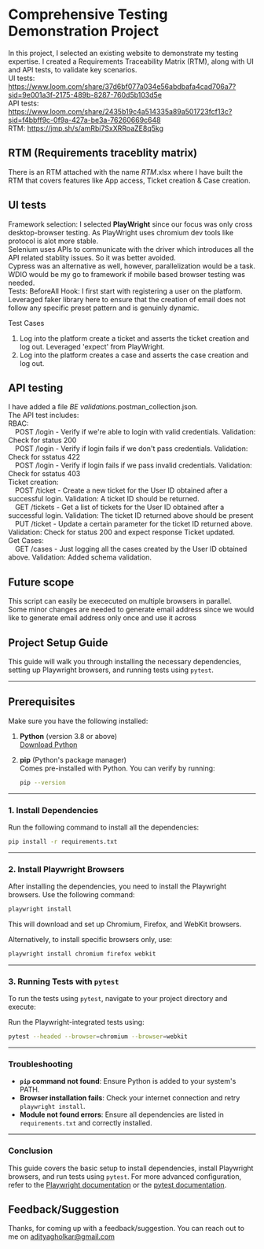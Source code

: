 # Comprehensive Testing Demonstration Project
In this project, I selected an existing website to demonstrate my testing expertise. I created a Requirements Traceability Matrix (RTM), along with UI and API tests, to validate key scenarios. <br />
UI tests: https://www.loom.com/share/37d6bf077a034e56abdbafa4cad706a7?sid=9e001a3f-2175-489b-8287-760d5b103d5e <br />
API tests: https://www.loom.com/share/2435b19c4a514335a89a501723fcf13c?sid=f4bbff9c-0f9a-427a-be3a-76260669c648 <br />
RTM: https://jmp.sh/s/amRbi7SxXRRoaZE8q5kg 

## RTM (Requirements traceblity matrix)
There is an RTM attached with the name _RTM_.xlsx where I have built the RTM that covers features like App access, Ticket creation & Case creation. 

## UI tests
Framework selection: I selected **PlayWright** since our focus was only cross desktop-browser testing. As PlayWright uses chromium dev tools like protocol is alot more stable. <br />
                      Selenium uses APIs to communicate with the driver which introduces all the API related stablity issues. So it was better avoided. <br />
                      Cypress was an alternative as well, however, parallelization would be a task. <br />
                      WDIO would be my go to framework if mobile based browser testing was needed. <br />
Tests:
BeforeAll Hook: 
I first start with registering a user on the platform. Leveraged faker library here to ensure that the creation of email does not follow any specific preset pattern and is
genuinly dynamic.

Test Cases
1. Log into the platform create a ticket and asserts the ticket creation and log out. Leveraged 'expect' from PlayWright. 
2. Log into the platform creates a case and asserts the case creation and log out.


## API testing
I have added a file _BE validations_.postman_collection.json. <br />
The API test includes: <br />
RBAC: <br />
  &emsp;POST /login - Verify if we're able to login with valid credentials. Validation: Check for status 200 <br />
  &emsp;POST /login - Verify if login fails if we don't pass credentials. Validation: Check for sstatus 422 <br />
  &emsp;POST /login - Verify if login fails if we pass invalid credentials. Validation: Check for sstatus 403 <br />
Ticket creation: <br />
  &emsp;POST /ticket - Create a new ticket for the User ID obtained after a successful login. Validation: A ticket ID should be returned. <br />
  &emsp;GET /tickets - Get a list of tickets for the User ID obtained after a successful login. Validation: The ticket ID returned above should be present <br />
  &emsp;PUT /ticket - Update a certain parameter for the ticket ID returned above. Validation: Check for status 200 and expect response Ticket updated. <br />
Get Cases: <br />
  &emsp;GET /cases - Just logging all the cases created by the User ID obtained above. Validation: Added schema validation. <br />

## Future scope 
This script can easily be exececuted on multiple browsers in parallel. <br />
Some minor changes are needed to generate email address since we would like to generate email address only once and use it across <br />

## Project Setup Guide

This guide will walk you through installing the necessary dependencies, setting up Playwright browsers, and running tests using `pytest`.

---

## Prerequisites

Make sure you have the following installed:

1. **Python** (version 3.8 or above)  
   [Download Python](https://www.python.org/downloads/)

2. **pip** (Python's package manager)  
   Comes pre-installed with Python. You can verify by running:  
   ```bash
   pip --version
   ```

---

### 1. Install Dependencies

Run the following command to install all the dependencies:

```bash
pip install -r requirements.txt
```

---

### 2. Install Playwright Browsers

After installing the dependencies, you need to install the Playwright browsers. Use the following command:

```bash
playwright install
```

This will download and set up Chromium, Firefox, and WebKit browsers.

Alternatively, to install specific browsers only, use:

```bash
playwright install chromium firefox webkit
```

---

### 3. Running Tests with `pytest`

To run the tests using `pytest`, navigate to your project directory and execute:

Run the Playwright-integrated tests using:

```bash
pytest --headed --browser=chromium --browser=webkit
```

---

### Troubleshooting

- **`pip` command not found**: Ensure Python is added to your system's PATH.
- **Browser installation fails**: Check your internet connection and retry `playwright install`.
- **Module not found errors**: Ensure all dependencies are listed in `requirements.txt` and correctly installed.

---

### Conclusion

This guide covers the basic setup to install dependencies, install Playwright browsers, and run tests using `pytest`. For more advanced configuration, refer to the [Playwright documentation](https://playwright.dev/) or the [pytest documentation](https://docs.pytest.org/).

## Feedback/Suggestion
Thanks, for coming up with a feedback/suggestion. You can reach out to me on adityagholkar@gmail.com
